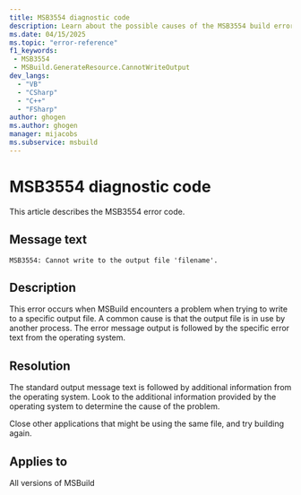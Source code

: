 ```yaml
---
title: MSB3554 diagnostic code
description: Learn about the possible causes of the MSB3554 build error and get troubleshooting tips.
ms.date: 04/15/2025
ms.topic: "error-reference"
f1_keywords:
 - MSB3554
 - MSBuild.GenerateResource.CannotWriteOutput
dev_langs:
  - "VB"
  - "CSharp"
  - "C++"
  - "FSharp"
author: ghogen
ms.author: ghogen
manager: mijacobs
ms.subservice: msbuild
---
```

# MSB3554 diagnostic code

<!-- :::ErrorDefinitionDescription::: -->
<!-- :::editable-content name="introDescription"::: -->
This article describes the MSB3554 error code.
<!-- :::editable-content-end::: -->

## Message text

`MSB3554: Cannot write to the output file 'filename'.`

<!-- :::editable-content name="postOutputDescription"::: -->
## Description

This error occurs when MSBuild encounters a problem when trying to write to a specific output file. A common cause is that the output file is in use by another process. The error message output is followed by the specific error text from the operating system.

## Resolution

The standard output message text is followed by additional information from the operating system. Look to the additional information provided by the operating system to determine the cause of the problem.

Close other applications that might be using the same file, and try building again.
<!-- :::editable-content-end::: -->
<!-- :::ErrorDefinitionDescription-end::: -->

## Applies to

All versions of MSBuild